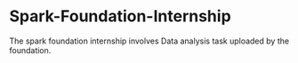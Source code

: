 # Spark-Foundation-Internship
The spark foundation internship involves Data analysis task uploaded by the foundation.
